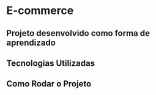 # E-commerce

## Projeto desenvolvido como forma de aprendizado

## Tecnologias Utilizadas


## Como Rodar o Projeto


